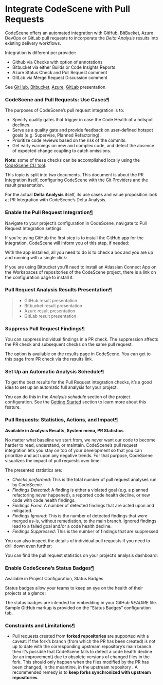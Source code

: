 # Integrate CodeScene with Pull Requests

CodeScene offers an automated integration with GitHub, BitBucket, Azure DevOps or GitLab pull requests to incorporate the _Delta Analysis_ results into existing delivery workflows.

Integration is different per provider:

* Github via Checks with option of annotations
* Bitbucket via either Builds or Code Insights Reports
* Azure Status Check and Pull Request comment
* GitLab via Merge Request Discussion comment

See [GitHub](about:blank/github.html#github-presentation), [Bitbucket](about:blank/bitbucket.html#bitbucket-presentation), [Azure](about:blank/integrate-codescene-with-pull-requests.html#azure-presentation), [GitLab](about:blank/gitlab.html#gitlab-presentation) presentation.

### CodeScene and Pull Requests: Use Cases[¶](broken-reference)

The purposes of CodeScene’s pull request integration is to:

* Specify quality gates that trigger in case the Code Health of a hotspot declines.
* Serve as a quality gate and provide feedback on user-defined hotspot goals (e.g. Supervise, Planned Refactoring).
* Prioritize code reviews based on the risk of the commits.
* Get early warnings on new and complex code, and detect the absence of expected change coupling to catch omissions.

**Note**: some of these checks can be accomplished locally using the [CodeScene CLI tool](broken-reference).

This topic is split into two documents. This document is about the PR Integration itself, configuring CodeScene with the Git Providers and the result presentation.

For the actual **Delta Analysis** itself, its use cases and value proposition look at PR Integration with CodeScene’s Delta Analysis.

### Enable the Pull Request Integration[¶](broken-reference)

Navigate to your project’s configuration in CodeScene, navigate to Pull Request Integration settings.

If you’re using GitHub the first step is to install the GitHub app for the integration. CodeScene will inform you of this step, if needed:

With the app installed, all you need to do is to check a box and you are up and running with a single click:

If you are using Bitbucket you’ll need to install an Atlassian Connect App on the Workspaces of repositories of the CodeScene project, there is a link on the configuration page to install it.

### Pull Request Analysis Results Presentation[¶](broken-reference)

> * GitHub result presentation
> * Bitbucket result presentation
> * Azure result presentation
> * GitLab result presentation

### Suppress Pull Request Findings[¶](broken-reference)

You can suppress individual findings in a PR check. The suppression affects the PR check and subsequent checks on the same pull request.

The option is available on the results page in CodeScene. You can get to this page from PR check via the results link.

### Set Up an Automatic Analysis Schedule[¶](broken-reference)

To get the best results for the Pull Request Integration checks, it’s a good idea to set up an automatic full analysis for your project.

You can do this in the _Analysis schedule_ section of the project configuration. See the [Getting Started](broken-reference) section to learn more about this feature.

### Pull Requests: Statistics, Actions, and Impact[¶](broken-reference)

**Available in Analysis Results, System menu, PR Statistics**

No matter what baseline we start from, we never want our code to become harder to read, understand, or maintain. CodeScene’s pull request integration lets you stay on top of your development so that you can prioritize and act upon any negative trends. For that purpose, CodeScene visualizes the impact of pull requests over time:



The presented statistics are:

* _Checks performed_: This is the total number of pull request analyses run by CodeScene.
* _Findings Detected_: A finding is either a violated goal (e.g. a planned refactoring never happened), a reported code health decline, or new code with code health findings.
* _Findings Fixed_: A number of detected findings that are acted upon and mitigated.
* _Findings Ignored_: This is the number of detected findings that were merged as-is, without remediation, to the main branch. Ignored findings lead to a failed goal and/or a code health decline.
* _Findings Suppressed_: This is the number of findings that are suppressed

You can also inspect the details of individual pull requests if you need to drill down even further:

You can find the pull request statistics on your project’s analysis dashboard:



### Enable CodeScene’s Status Badges[¶](broken-reference)

Available in Project Configuration, Status Badges.

Status badges allow your teams to keep an eye on the health of their projects at a glance:

The status badges are intended for embedding in your GitHub _README_ file. Sample GitHub markup is provided on the “Status Badges” configuration tab.

### Constraints and Limitations[¶](broken-reference)

* Pull requests created from **forked repositories** are supported with a caveat: If the fork’s branch (from which the PR has been created) is not up to date with the corresponding upstream repository’s main branch then it’s possible that CodeScene fails to detect a code health decline (or an improvement) due to obsolete versions of changed files in the fork. This should only happen when the files modified by the PR has been changed, in the meantime, in the upstream repository . A recommended remedy is to **keep forks synchronized with upstream repositories**.
